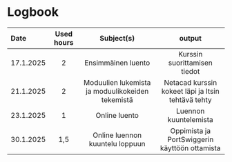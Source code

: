 # Logbook

| Date  | Used hours | Subject(s) |  output |
| :---         |     :---:      |     :---:      |     :---:      |
| 17.1.2025 | 2 | Ensimmäinen luento  | Kurssin suorittamisen tiedot  |
| 21.1.2025 | 2 | Moduulien lukemista ja moduulikokeiden tekemistä  | Netacad kurssin kokeet läpi ja Itsin tehtävä tehty  |
| 23.1.2025 | 1 | Online luento  | Luennon kuuntelemista  |
| 30.1.2025 | 1,5 | Online luennon kuuntelu loppuun  | Oppimista ja PortSwiggerin käyttöön ottamista |
